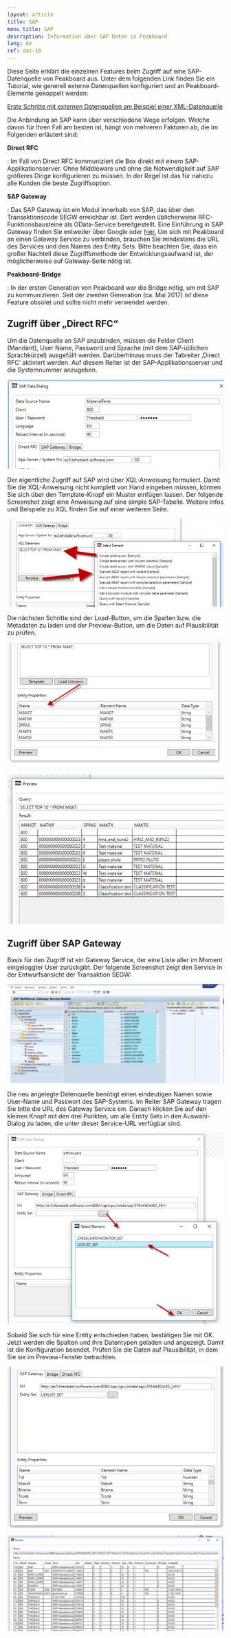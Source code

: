 ```yaml
---
layout: article
title: SAP
menu_title: SAP
description: Information über SAP Daten in Peakboard
lang: de
ref: dat-10
---
```

Diese Seite erklärt die einzelnen Features beim Zugriff auf eine SAP-Datenquelle von Peakboard aus. Unter dem folgenden Link finden Sie ein Tutorial, wie generell externe Datenquellen konfiguriert und an Peakboard-Elemente gekoppelt werden:

[Erste Schritte mit externen Datenquellen am Beispiel einer XML-Datenquelle]()

Die Anbindung an SAP kann über verschiedene Wege erfolgen. Welche davon für Ihren Fall am besten ist, hängt von mehreren Faktoren ab, die im Folgenden erläutert sind:

**Direct RFC**

:	Im Fall von Direct RFC kommuniziert die Box direkt mit einem SAP-Applikationsserver. Ohne Middleware und ohne die Notwendigkeit auf SAP größeres Dinge konfigurieren zu müssen. In der Regel ist das für nahezu alle Kunden die beste Zugriffsoption.

**SAP Gateway**

:	Das SAP Gateway ist ein Modul innerhalb von SAP, das über den Transaktionscode SEGW erreichbar ist. Dort werden üblicherweise RFC-Funktionsbausteine als OData-Service bereitgestellt. Eine Einführung in SAP Gateway finden Sie entweder über Google oder [hier.](https://blogs.sap.com/2013/01/24/a-simple-overview-on-sap-netweaver-gateway/) Um sich mit Peakboard an einen Gateway Service zu verbinden, brauchen Sie mindestens die URL des Services und den Namen des Entity Sets. Bitte beachten Sie, dass ein großer Nachteil diese Zugriffsmethode der Entwicklungsaufwand ist, der möglicherweise auf Gateway-Seite nötig ist.

**Peakboard-Bridge**

:	In der ersten Generation von Peakboard war die Bridge nötig, um mit SAP zu kommunizieren. Seit der zweiten Generation (ca. Mai 2017) ist diese Feature obsolet und sollte nicht mehr verwendet werden.

## Zugriff über „Direct RFC“

Um die Datenquelle an SAP anzubinden, müssen die Felder Client (Mandant), User Name, Password und Sprache (mit dem SAP-üblichen Sprachkürzel) ausgefüllt werden. Darüberhinaus muss der Tabreiter ‚Direct RFC‘ aktiviert werden. Auf diesem Reiter ist der SAP-Applikationsserver und die Systemnummer anzugeben.

![image_1](/assets/images/Data_Sources/SAP/SAP01.png)

Der eigentliche Zugriff auf SAP wird über XQL-Anweisung formuliert. Damit Sie die XQL-Anweisung nicht komplett von Hand eingeben müssen, können Sie sich über den Template-Knopf ein Muster einfügen lassen. Der folgende Screenshot zeigt eine Anweisung auf eine simple SAP-Tabelle. Weitere Infos und Beispiele zu XQL finden Sie auf einer weiteren Seite.

![image_1](/assets/images/Data_Sources/SAP/SAP02.png)

Die nächsten Schritte sind der Load-Button, um die Spalten bzw. die Metadaten zu laden und der Preview-Button, um die Daten auf Plausibilität zu prüfen.

![image_1](/assets/images/Data_Sources/SAP/SAP03.png)

![image_1](/assets/images/Data_Sources/SAP/SAP04.png)

## Zugriff über SAP Gateway

Basis für den Zugriff ist ein Gateway Service, der eine Liste aller im Moment eingeloggter User zurückgibt. Der folgende Screenshot zeigt den Service in der Entwurfsansicht der Transaktion SEGW:

![image_1](/assets/images/Data_Sources/SAP/SAP05.png)

Die neu angelegte Datenquelle benötigt einen eindeutigen Namen sowie User-Name und Passwort des SAP-Systems. Im Reiter SAP Gateway tragen Sie bitte die URL des Gateway Service ein. Danach klicken Sie auf den kleinen Knopf mit den drei Punkten, um alle Entity Sets in den Auswahl-Dialog zu laden, die unter dieser Service-URL verfügbar sind.

![image_1](/assets/images/Data_Sources/SAP/SAP06.png)

Sobald Sie sich für eine Entity entschieden haben, bestätigen Sie mit OK. Jetzt werden die Spalten und ihre Datentypen geladen und angezeigt. Damit ist die Konfiguration beendet. Prüfen Sie die Daten auf Plausibilität, in dem Sie sie im Preview-Fenster betrachten.

![image_1](/assets/images/Data_Sources/SAP/SAP08.png)

![image_1](/assets/images/Data_Sources/SAP/SAP09.png)
